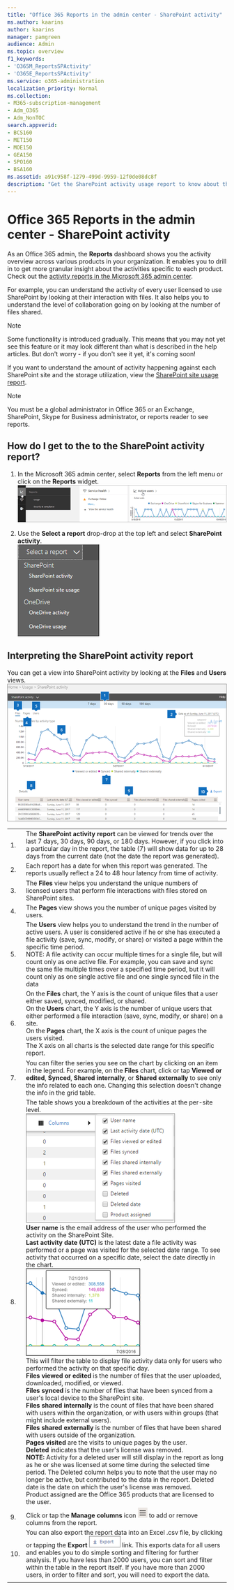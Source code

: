 ```yaml
---
title: "Office 365 Reports in the admin center - SharePoint activity"
ms.author: kaarins
author: kaarins
manager: pamgreen
audience: Admin
ms.topic: overview
f1_keywords:
- 'O365M_ReportsSPActivity'
- 'O365E_ReportsSPActivity'
ms.service: o365-administration
localization_priority: Normal
ms.collection: 
- M365-subscription-management
- Adm_O365
- Adm_NonTOC
search.appverid:
- BCS160
- MET150
- MOE150
- GEA150
- SPO160
- BSA160
ms.assetid: a91c958f-1279-499d-9959-12f0de08dc8f
description: "Get the SharePoint activity usage report to know about the activity of every SharePoint user, the number of files shared, and the storage utilization."
---
```


# Office 365 Reports in the admin center - SharePoint activity

As an Office 365 admin, the **Reports** dashboard shows you the activity overview across various products in your organization. It enables you to drill in to get more granular insight about the activities specific to each product. Check out the [activity reports in the Microsoft 365 admin center](activity-reports.md).
  
For example, you can understand the activity of every user licensed to use SharePoint by looking at their interaction with files. It also helps you to understand the level of collaboration going on by looking at the number of files shared.
  
> [!NOTE]
> Some functionality is introduced gradually. This means that you may not yet see this feature or it may look different than what is described in the help articles. But don't worry - if you don't see it yet, it's coming soon! 
  
If you want to understand the amount of activity happening against each SharePoint site and the storage utilization, view the [SharePoint site usage report](sharepoint-site-usage.md).
  
> [!NOTE]
> You must be a global administrator in Office 365 or an Exchange, SharePoint, Skype for Business administrator, or reports reader to see reports. 
  
## How do I get to the to the SharePoint activity report?

1. In the Microsoft 365 admin center, select **Reports** from the left menu or click on the **Reports** widget.<br/>![Check out new activity reports](../media/2554deff-b840-4aa5-b2b2-83683996fedc.png)
  
2. Use the **Select a report** drop-drop at the top left and select **SharePoint activity**.<br/> ![Select a report](../media/fb7bb8ea-eeb7-48c9-b739-601f41ddee16.png)
  
## Interpreting the SharePoint activity report

You can get a view into SharePoint activity by looking at the **Files** and **Users** views.<br/> ![SharePoint Activity Report](../media/96ee85af-f213-499b-9e2b-22912bd0b8c2.png)
  
|||
|:-----|:-----|
|1.  <br/> |The **SharePoint activity report** can be viewed for trends over the last 7 days, 30 days, 90 days, or 180 days. However, if you click into a particular day in the report, the table (7) will show data for up to 28 days from the current date (not the date the report was generated).  <br/> |
|2.  <br/> |Each report has a date for when this report was generated. The reports usually reflect a 24 to 48 hour latency from time of activity.  <br/> |
|3.  <br/> |The **Files** view helps you understand the unique numbers of licensed users that perform file interactions with files stored on SharePoint sites.  <br/> |
|4.  <br/> |The **Pages** view shows you the number of unique pages visited by users.  <br/> |
|5.  <br/> |The **Users** view helps you to understand the trend in the number of active users. A user is considered active if he or she has executed a file activity (save, sync, modify, or share) or visited a page within the specific time period.  <br/> NOTE: A file activity can occur multiple times for a single file, but will count only as one active file. For example, you can save and sync the same file multiple times over a specified time period, but it will count only as one single active file and one single synced file in the data           |
|6.  <br/> | On the **Files** chart, the Y axis is the count of unique files that a user either saved, synced, modified, or shared.  <br/>  On the **Users** chart, the Y axis is the number of unique users that either performed a file interaction (save, sync, modify, or share) on a site.  <br/>  On the **Pages** chart, the X axis is the count of unique pages the users visited.  <br/>  The X axis on all charts is the selected date range for this specific report.  <br/> |
|7.  <br/> |You can filter the series you see on the chart by clicking on an item in the legend. For example, on the **Files** chart, click or tap **Viewed or edited**, **Synced**, **Shared internally**, or **Shared externally** to see only the info related to each one. Changing this selection doesn't change the info in the grid table.  <br/> |
|8.  <br/> | The table shows you a breakdown of the activities at the per-site level.  <br/> ![SharePoint Activity report columns expanded](../media/c90607a8-3189-4eb5-af0e-1ec748c22c6b.png) <br/> **User name** is the email address of the user who performed the activity on the SharePoint Site.  <br/> **Last activity date (UTC)** is the latest date a file activity was performed or a page was visited for the selected date range. To see activity that occurred on a specific date, select the date directly in the chart.  <br/> ![Select a specific date in the chart](../media/29e54c4b-8dc2-4ed8-9367-1f66f2988fac.png) <br/> This will filter the table to display file activity data only for users who performed the activity on that specific day.  <br/>  **Files viewed or edited** is the number of files that the user uploaded, downloaded, modified, or viewed.  <br/>  **Files synced** is the number of files that have been synced from a user's local device to the SharePoint site.  <br/>  **Files shared internally** is the count of files that have been shared with users within the organization, or with users within groups (that might include external users).  <br/>  **Files shared externally** is the number of files that have been shared with users outside of the organization.  <br/>  **Pages visited** are the visits to unique pages by the user.  <br/>  **Deleted** indicates that the user's license was removed.  <br/>  **NOTE:** Activity for a deleted user will still display in the report as long as he or she was licensed at some time during the selected time period. The Deleted column helps you to note that the user may no longer be active, but contributed to the data in the report.            Deleted date is the date on which the user's license was removed.  <br/>  Product assigned are the Office 365 products that are licensed to the user.  <br/> |
|9.  <br/> |Click or tap the **Manage columns** icon ![Manage Columns](../media/13d2e536-de88-4db3-80c7-7a3a57298eb4.png) to add or remove columns from the report.  <br/> |
|10.  <br/> |You can also export the report data into an Excel .csv file, by clicking or tapping the **Export** ![Export](../media/b5d12006-a2b4-4db5-af41-40f9e7aec07f.png) link. This exports data for all users and enables you to do simple sorting and filtering for further analysis. If you have less than 2000 users, you can sort and filter within the table in the report itself. If you have more than 2000 users, in order to filter and sort, you will need to export the data.  <br/> |
|||
   

